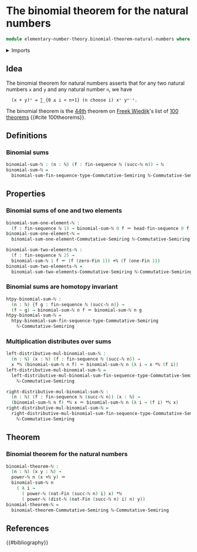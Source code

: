 # The binomial theorem for the natural numbers

```agda
module elementary-number-theory.binomial-theorem-natural-numbers where
```

<details><summary>Imports</summary>

```agda
open import commutative-algebra.binomial-theorem-commutative-semirings

open import elementary-number-theory.addition-natural-numbers
open import elementary-number-theory.commutative-semiring-of-natural-numbers
open import elementary-number-theory.distance-natural-numbers
open import elementary-number-theory.exponentiation-natural-numbers
open import elementary-number-theory.multiplication-natural-numbers
open import elementary-number-theory.natural-numbers

open import foundation.homotopies
open import foundation.identity-types

open import lists.finite-sequences

open import univalent-combinatorics.standard-finite-types
```

</details>

## Idea

The binomial theorem for natural numbers asserts that for any two natural
numbers `x` and `y` and any natural number `n`, we have

```text
  (x + y)ⁿ = ∑_{0 ≤ i < n+1} (n choose i) xⁱ yⁿ⁻ⁱ.
```

The binomial theorem is the [44th](literature.100-theorems.md#44) theorem on
[Freek Wiedijk](http://www.cs.ru.nl/F.Wiedijk/)'s list of
[100 theorems](literature.100-theorems.md) {{#cite 100theorems}}.

## Definitions

### Binomial sums

```agda
binomial-sum-ℕ : (n : ℕ) (f : fin-sequence ℕ (succ-ℕ n)) → ℕ
binomial-sum-ℕ =
  binomial-sum-fin-sequence-type-Commutative-Semiring ℕ-Commutative-Semiring
```

## Properties

### Binomial sums of one and two elements

```agda
binomial-sum-one-element-ℕ :
  (f : fin-sequence ℕ 1) → binomial-sum-ℕ 0 f ＝ head-fin-sequence 0 f
binomial-sum-one-element-ℕ =
  binomial-sum-one-element-Commutative-Semiring ℕ-Commutative-Semiring

binomial-sum-two-elements-ℕ :
  (f : fin-sequence ℕ 2) →
  binomial-sum-ℕ 1 f ＝ (f (zero-Fin 1)) +ℕ (f (one-Fin 1))
binomial-sum-two-elements-ℕ =
  binomial-sum-two-elements-Commutative-Semiring ℕ-Commutative-Semiring
```

### Binomial sums are homotopy invariant

```agda
htpy-binomial-sum-ℕ :
  (n : ℕ) {f g : fin-sequence ℕ (succ-ℕ n)} →
  (f ~ g) → binomial-sum-ℕ n f ＝ binomial-sum-ℕ n g
htpy-binomial-sum-ℕ =
  htpy-binomial-sum-fin-sequence-type-Commutative-Semiring
    ℕ-Commutative-Semiring
```

### Multiplication distributes over sums

```agda
left-distributive-mul-binomial-sum-ℕ :
  (n : ℕ) (x : ℕ) (f : fin-sequence ℕ (succ-ℕ n)) →
  x *ℕ (binomial-sum-ℕ n f) ＝ binomial-sum-ℕ n (λ i → x *ℕ (f i))
left-distributive-mul-binomial-sum-ℕ =
  left-distributive-mul-binomial-sum-fin-sequence-type-Commutative-Semiring
    ℕ-Commutative-Semiring

right-distributive-mul-binomial-sum-ℕ :
  (n : ℕ) (f : fin-sequence ℕ (succ-ℕ n)) (x : ℕ) →
  (binomial-sum-ℕ n f) *ℕ x ＝ binomial-sum-ℕ n (λ i → (f i) *ℕ x)
right-distributive-mul-binomial-sum-ℕ =
  right-distributive-mul-binomial-sum-fin-sequence-type-Commutative-Semiring
    ℕ-Commutative-Semiring
```

## Theorem

### Binomial theorem for the natural numbers

```agda
binomial-theorem-ℕ :
  (n : ℕ) (x y : ℕ) →
  power-ℕ n (x +ℕ y) ＝
  binomial-sum-ℕ n
    ( λ i →
      ( power-ℕ (nat-Fin (succ-ℕ n) i) x) *ℕ
      ( power-ℕ (dist-ℕ (nat-Fin (succ-ℕ n) i) n) y))
binomial-theorem-ℕ =
  binomial-theorem-Commutative-Semiring ℕ-Commutative-Semiring
```

## References

{{#bibliography}}
